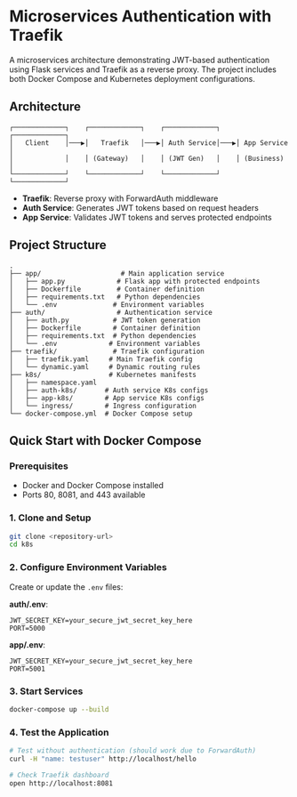 # Microservices Authentication with Traefik

A microservices architecture demonstrating JWT-based authentication using Flask services and Traefik as a reverse proxy. The project includes both Docker Compose and Kubernetes deployment configurations.

## Architecture

```
┌─────────────┐    ┌─────────────┐    ┌─────────────┐    ┌─────────────┐
│   Client    │───▶│   Traefik   │───▶│ Auth Service│───▶│ App Service │
│             │    │ (Gateway)   │    │ (JWT Gen)   │    │ (Business)  │
└─────────────┘    └─────────────┘    └─────────────┘    └─────────────┘
```

- **Traefik**: Reverse proxy with ForwardAuth middleware
- **Auth Service**: Generates JWT tokens based on request headers
- **App Service**: Validates JWT tokens and serves protected endpoints

## Project Structure

```
.
├── app/                    # Main application service
│   ├── app.py             # Flask app with protected endpoints
│   ├── Dockerfile         # Container definition
│   ├── requirements.txt   # Python dependencies
│   └── .env              # Environment variables
├── auth/                  # Authentication service
│   ├── auth.py           # JWT token generation
│   ├── Dockerfile        # Container definition
│   ├── requirements.txt  # Python dependencies
│   └── .env             # Environment variables
├── traefik/              # Traefik configuration
│   ├── traefik.yaml     # Main Traefik config
│   └── dynamic.yaml     # Dynamic routing rules
├── k8s/                 # Kubernetes manifests
│   ├── namespace.yaml
│   ├── auth-k8s/       # Auth service K8s configs
│   ├── app-k8s/        # App service K8s configs
│   └── ingress/        # Ingress configuration
└── docker-compose.yml  # Docker Compose setup
```

## Quick Start with Docker Compose

### Prerequisites
- Docker and Docker Compose installed
- Ports 80, 8081, and 443 available

### 1. Clone and Setup
```bash
git clone <repository-url>
cd k8s
```

### 2. Configure Environment Variables
Create or update the `.env` files:

**auth/.env**:
```env
JWT_SECRET_KEY=your_secure_jwt_secret_key_here
PORT=5000
```

**app/.env**:
```env
JWT_SECRET_KEY=your_secure_jwt_secret_key_here
PORT=5001
```

### 3. Start Services
```bash
docker-compose up --build
```

### 4. Test the Application
```bash
# Test without authentication (should work due to ForwardAuth)
curl -H "name: testuser" http://localhost/hello

# Check Traefik dashboard
open http://localhost:8081
```
